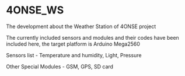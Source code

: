 # 4ONSE_WS
The development about the Weather Station of 4ONSE project

The currently included sensors and modules and their codes have been included here, the target platform is Arduino Mega2560

Sensors list - Temperature and humidity, Light, Pressure

Other Special Modules - GSM, GPS, SD card


